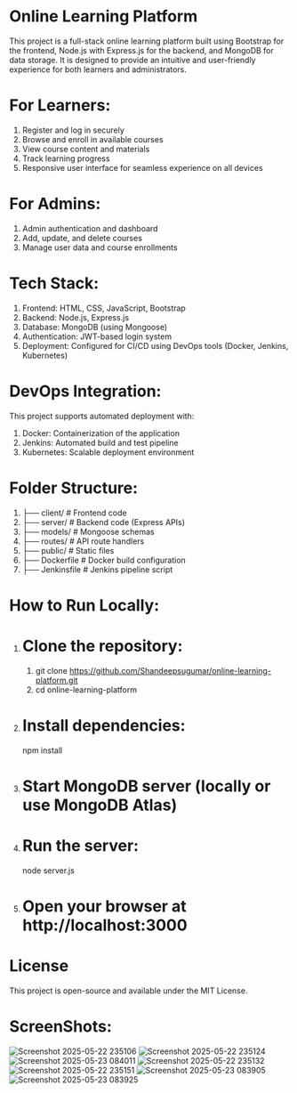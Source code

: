 # Online Learning Platform
This project is a full-stack online learning platform built using Bootstrap for the frontend, Node.js with Express.js for the backend, and MongoDB for data storage. It is designed to provide an intuitive and user-friendly experience for both learners and administrators.

 # For Learners:
  1) Register and log in securely
  2) Browse and enroll in available courses
  3) View course content and materials
  4) Track learning progress
  5) Responsive user interface for seamless experience on all devices

 # For Admins:
  1) Admin authentication and dashboard
  2) Add, update, and delete courses
  3) Manage user data and course enrollments

# Tech Stack:
  1) Frontend: HTML, CSS, JavaScript, Bootstrap
  2) Backend: Node.js, Express.js
  3) Database: MongoDB (using Mongoose)
  4) Authentication: JWT-based login system
  5) Deployment: Configured for CI/CD using DevOps tools (Docker, Jenkins, Kubernetes)

# DevOps Integration:
This project supports automated deployment with:
  1) Docker: Containerization of the application
  2) Jenkins: Automated build and test pipeline
  3) Kubernetes: Scalable deployment environment

# Folder Structure:
1) ├── client/               # Frontend code
2) ├── server/               # Backend code (Express APIs)
3) ├── models/               # Mongoose schemas
4) ├── routes/               # API route handlers
5) ├── public/               # Static files
6) ├── Dockerfile            # Docker build configuration
7) ├── Jenkinsfile           # Jenkins pipeline script

# How to Run Locally:
  1) # Clone the repository:
     1) git clone https://github.com/Shandeepsugumar/online-learning-platform.git
     2) cd online-learning-platform
    
  2) # Install dependencies:
       npm install

  3) # Start MongoDB server (locally or use MongoDB Atlas)
  4) # Run the server:
       node server.js
  5) # Open your browser at http://localhost:3000

# License
This project is open-source and available under the MIT License.

# ScreenShots: 

![Screenshot 2025-05-22 235106](https://github.com/user-attachments/assets/403347a6-4839-48c8-a5c5-0e5892fcd20c)
![Screenshot 2025-05-22 235124](https://github.com/user-attachments/assets/8e3ba469-97e4-45f0-b1ba-8f3064cd19dc)
![Screenshot 2025-05-23 084011](https://github.com/user-attachments/assets/b5f0d2b3-430d-44ad-98ef-aa2162642e04)
![Screenshot 2025-05-22 235132](https://github.com/user-attachments/assets/96dc7399-dc50-4d9f-805a-6afe6f52e9cf)
![Screenshot 2025-05-22 235151](https://github.com/user-attachments/assets/13f51d10-2c66-4c27-8f8e-63bdb1c8d08b)
![Screenshot 2025-05-23 083905](https://github.com/user-attachments/assets/d5508ba5-41c8-4895-9265-20a4f2b98a83)
![Screenshot 2025-05-23 083925](https://github.com/user-attachments/assets/1dd46060-3431-4f11-8189-7b6d08bccd70)









